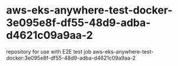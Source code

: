# aws-eks-anywhere-test-docker-3e095e8f-df55-48d9-adba-d4621c09a9aa-2
repository for use with E2E test job aws-eks-anywhere-test-docker:3e095e8f-df55-48d9-adba-d4621c09a9aa-2

